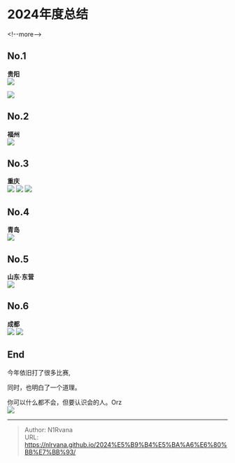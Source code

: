 # 2024年度总结

  
  
&lt;!--more--&gt;  
## No.1  
**贵阳**  
![](https://picture-1304797147.cos.ap-nanjing.myqcloud.com/picture/202412312044454.png)
  
![](https://picture-1304797147.cos.ap-nanjing.myqcloud.com/picture/202412312043600.png)
## No.2   
**福州**  
![](https://picture-1304797147.cos.ap-nanjing.myqcloud.com/picture/202412312044605.png)
## No.3  
**重庆**  
![](https://picture-1304797147.cos.ap-nanjing.myqcloud.com/picture/202412312045174.png)
![](https://picture-1304797147.cos.ap-nanjing.myqcloud.com/picture/202412312045272.png)
![](https://picture-1304797147.cos.ap-nanjing.myqcloud.com/picture/202412312045450.png)
## No.4  
**青岛**  
![](https://picture-1304797147.cos.ap-nanjing.myqcloud.com/picture/202412312046763.png)
## No.5  
**山东·东营**  
![](https://picture-1304797147.cos.ap-nanjing.myqcloud.com/picture/202412312046257.png)
## No.6
**成都**  
![](https://picture-1304797147.cos.ap-nanjing.myqcloud.com/picture/202412312047211.png)
![](https://picture-1304797147.cos.ap-nanjing.myqcloud.com/picture/202412312047535.png)
## End  
今年依旧打了很多比赛,  

同时，也明白了一个道理。 


你可以什么都不会，但要认识会的人。Orz  
![](https://picture-1304797147.cos.ap-nanjing.myqcloud.com/picture/202412312054392.jpg)

---

> Author: N1Rvana  
> URL: https://nlrvana.github.io/2024%E5%B9%B4%E5%BA%A6%E6%80%BB%E7%BB%93/  

